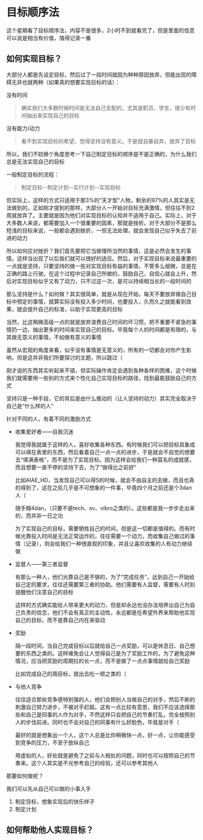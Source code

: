 # 目标顺序法

这个星期看了目标顺序法，内容不是很多，2小时不到就看完了，但是里面的信息可以说是相当有价值，值得记录一番

## 如何实现目标？

大部分人都是先设定目标，然后过了一段时间就因为种种原因放弃，但能出现的障碍无非也就两种（如果真的想要实现目标的话）：

没有时间

> 确实我们大多数时候时间是无法自己支配的，尤其是职员、学生，很少有时间抽出来实现自己的目标

没有能力/动力

> 看不到实现目标的希望，觉得坚持没有意义。于是就自暴自弃，放弃了目标

所以，我们不妨换个角度思考一下自己制定目标的顺序是不是正确的，为什么我们总是无法实现自己的目标

一般制定目标的流程：

>  制定目标--制定计划--实行计划--实现目标

但实际上，这样的方式只适用于那3%的“天才型”人物，剩余的97%的人其实是无法做到的，正如刚才提到的那样，大部分人一开始对目标充满激情，但往往不到2周就放弃了。主要就是因为他们对实现目标的认知并不适用于自己。实际上，对于大多数人来说，都需要加入一个很重要的因素，那就是挫折。对于大部分不是那么短浅的目标来说，一般都会遇到挫折，一但无法处理，就会发现自己似乎失去了前进的动力

所以如何应对挫折？我们首先要把它当做理所当然的事情，这是必然会发生的事情。这样当出现了以后我们就可以很好的适应。然后，对于实现目标来说最重要的一点就是坚持，只要坚持的做一些对实现目标有益的事情，不管多么细微，总是在正确的路上行驶。在这个过程中记录自己所做的，鼓励自己，自信心就会上升，然后对实现目标似乎又有了动力，只不过这一次，是可以持续相当长的一段时间的

那么坚持是什么？如何做？其实很简单，就是从现在开始，每天不要放弃做自己目标中预定的事情，就算实际没有投入多少时间，也要投入，久而久之就能看到效果，就会提升自己的标准，以助于实现更高的目标

当然，比这稍微高级一点的就是放弃浪费自己时间的坏习惯，把不重要不紧急的事情扔一边，抽出更多的时间来实现自己的目标。毕竟每个人的时间都是有限的，与其做无意义的事情，不如做有意义的事情

虽然从宏观的角度来看，似乎没有事情是无意义的，所有的一切都会对你产生影响，但是这并非我们所要探讨的主题，所以跳过（

刚才说的东西其实听起来不错，但实际操作肯定会遇到各种各样的困难，这个时候我们就需要用一些别的方式来个性化自己实现目标的路径，找到最能鼓励自己的方式

坚持只是一种手段，它的背后是由什么推动的（让人坚持的动力）其实完全取决于自己是“什么样的人”

针对不同的人，有着不同的激励方式

* 收集爱好者——自我沉迷

  我觉得我就属于这样的人，喜好收集各种东西。有时候我们可以把目标具象成可以填在表里的东西，然后看着自己一点一点的进步，于是就会不自觉的想要去“填满表格”，而不是为了实现目标。因为这样会给我们一种莫名的成就感，而且想要一直不停的坚持下去，为了“做得比之前好”

  比如AIAE_HD，当发现自己可以得S的时候，就会不由自主的去做，而且也真的得到了，这在之前几乎是不可想象的一件事，毕竟四个月之前还是个3dan人（

  随手糊4dan，（只要不是tech、sv、vibro之类的）。这些都是我一步步走出来的，而并非一日之功

  为了实现自己的目标，需要牺牲自己的时间，但是这一切都是值得的。而有时候光靠投入时间是无法正常运作的，往往需要一个动力，而收集自己做过的事情（记录），则会给我们一种很直观的印象，并且让喜欢收集的人有动力继续做

* 监督人——第三者监督

  有那么一种人，他们光靠自己是不够的，为了“完成任务”，达到自己一开始给自己定的要求，往往还需要第三者的协助。他们需要有人监督，需要有人时刻提醒他们注意自己的目标

  这样的方式确实能给人带来更大的动力，但是却永远也没办法培养出自己为自己负责的信念，他们不会有真正的主动性，永远都是在希望外界来帮助他实现自己的目标，而不是靠自己内在来驱动

* 奖励

  隔一段时间，当自己完成目标以后就给自己一点奖励，可以是休息日、自己想要的东西之类的。这样难免会让人觉得自己是为了奖励工作的，为了避免这种情况，应当把奖励的周期拉的长一点，而不是做了一点点事情就给自己奖励

  比如完成自己的周目标，就出去吃一顿之类的（

* 与他人竞争

  往往适合那些竞争感特别强的人，他们会把别人当做自己的对手，然后不断的刺激自己努力进步，不被对手赶超。这有一点比较有意思，我们不应该选择那些和自己是同事的人作为对手，不然这样只会把自己的节奏打乱，完全按照别人的步伐前进。同时也不会对自己的同事有什么好脸色，毕竟是对手（

  最好的就是想象出一个人，这个人总是比你稍微快一点，好一点，让你能感受到竞争的压力，不至于放纵自己

  用虚拟的人，好处就是避免了之前与人相处的问题，同时也可以按照自己的节奏来。这个人其实是不光参考自己的经验，还可以参考其他人

那要如何做呢？

我们可以先从自己可以做的小事入手

1. 制定目标，想象实现后的快乐样子
2. 制定计划

## 如何帮助他人实现目标？


